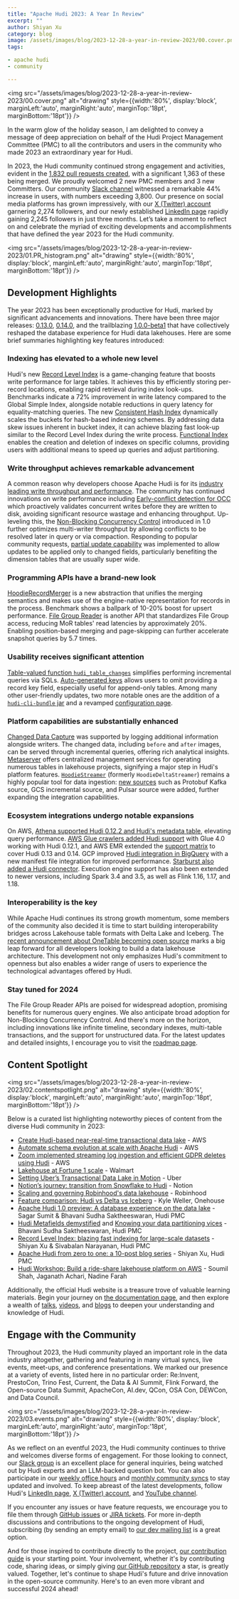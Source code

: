 ```yaml
---
title: "Apache Hudi 2023: A Year In Review"
excerpt: ""
author: Shiyan Xu
category: blog
image: /assets/images/blog/2023-12-28-a-year-in-review-2023/00.cover.png
tags:

- apache hudi
- community

---
```


<img src="/assets/images/blog/2023-12-28-a-year-in-review-2023/00.cover.png" alt="drawing" style={{width:'80%', display:'block', marginLeft:'auto', marginRight:'auto', marginTop:'18pt', marginBottom:'18pt'}} />

In the warm glow of the holiday season, I am delighted to convey a message of deep appreciation on behalf of the 
Hudi Project Management Committee (PMC) to all the contributors and users in the community who made 2023 an
extraordinary year for Hudi. 

In 2023, the Hudi community continued strong engagement and activities, evident in the 
[1,832 pull requests created](https://ossinsight.io/analyze/apache/hudi#pull-requests), 
with a significant 1,363 of these being merged. We proudly welcomed 2 new PMC members and 3 new Committers.
Our community [Slack channel](https://apache-hudi.slack.com/join/shared_invite/zt-20r833rxh-627NWYDUyR8jRtMa2mZ~gg#/) 
witnessed a remarkable 44% increase in users, with numbers exceeding 3,800.
Our presence on social media platforms has grown impressively, with our [X (Twitter) account](https://x.com/apachehudi) 
garnering 2,274 followers, and our newly established [LinkedIn page](https://www.linkedin.com/company/apache-hudi/) 
rapidly gaining 2,245 followers in just three months. Let’s take a moment to reflect on and celebrate the myriad of 
exciting developments and accomplishments that have defined the year 2023 for the Hudi community.

<img src="/assets/images/blog/2023-12-28-a-year-in-review-2023/01.PR_histogram.png" alt="drawing" style={{width:'80%', display:'block', marginLeft:'auto', marginRight:'auto', marginTop:'18pt', marginBottom:'18pt'}} />

## Development Highlights

The year 2023 has been exceptionally productive for Hudi, marked by significant advancements and innovations.
There have been three major releases: [0.13.0](https://hudi.apache.org/releases/release-0.13.0), 
[0.14.0](https://hudi.apache.org/releases/release-0.14.0), and the trailblazing 
[1.0.0-beta1](https://hudi.apache.org/releases/release-1.0.0-beta1) that have collectively reshaped the 
database experience for Hudi data lakehouses. Here are some brief summaries highlighting key features introduced:

### Indexing has elevated to a whole new level

Hudi's new [Record Level Index](https://hudi.apache.org/releases/release-0.14.0#record-level-index)
is a game-changing feature that boosts write performance for large tables. It achieves this by efficiently 
storing per-record locations, enabling rapid retrieval during index look-ups. Benchmarks indicate a 72% 
improvement in write latency compared to the Global Simple Index, alongside notable reductions in query latency 
for equality-matching queries. The new [Consistent Hash Index](https://hudi.apache.org/releases/release-0.14.0#consistent-hashing-index-support)
dynamically scales the buckets for hash-based indexing schemes. By addressing data skew issues inherent in bucket
index, it can achieve blazing fast look-up similar to the Record Level Index during the write process.
[Functional Index](https://hudi.apache.org/releases/release-1.0.0-beta1#functional-index)
enables the creation and deletion of indexes on specific columns, providing users with additional means to
speed up queries and adjust partitioning.

### Write throughput achieves remarkable advancement

A common reason why developers choose Apache Hudi is for its [industry leading write throughput and performance](https://medium.com/@kywe665/delta-hudi-iceberg-a-benchmark-compilation-a5630c69cffc).
The community has continued innovations on write performance including
[Early-conflict detection for OCC](https://hudi.apache.org/releases/release-0.13.0#early-conflict-detection-for-multi-writer)
which proactively validates concurrent writes before they are written to disk, avoiding significant resource wastage
and enhancing throughput. Up-leveling this, the
[Non-Blocking Concurrency Control](https://hudi.apache.org/releases/release-1.0.0-beta1#concurrency-control)
introduced in 1.0 further optimizes multi-writer throughput by allowing conflicts to be resolved later in query
or via compaction. Responding to popular community requests, 
[partial update capability](https://hudi.apache.org/releases/release-0.13.0#support-for-partial-payload-update)
was implemented to allow updates to be applied only to changed fields, particularly benefiting the dimension 
tables that are usually super wide.

### Programming APIs have a brand-new look

[HoodieRecordMerger](https://hudi.apache.org/releases/release-0.13.0#optimizing-record-payload-handling)
is a new abstraction that unifies the merging semantics and makes use of the engine-native representation for
records in the process. Benchmark shows a ballpark of 10-20% boost for upsert performance.
[File Group Reader](https://hudi.apache.org/releases/release-1.0.0-beta1#new-filegroup-reader)
is another API that standardizes File Group access, reducing MoR tables' read latencies by approximately 20%. 
Enabling position-based merging and page-skipping can further accelerate snapshot queries by 5.7 times.

### Usability receives significant attention

[Table-valued function `hudi_table_changes`](https://hudi.apache.org/releases/release-0.14.0#table-valued-function-named-hudi_table_changes-designed-for-incremental-reading-through-spark-sql)
simplifies performing incremental queries via SQLs.
[Auto-generated keys](https://hudi.apache.org/releases/release-0.14.0#support-for-hudi-tables-with-autogenerated-keys)
allows users to omit providing a record key field, especially useful for append-only tables. Among many other 
user-friendly updates, two more notable ones are the addition of a 
[`hudi-cli-bundle` jar](https://hudi.apache.org/releases/release-0.13.0#hudi-cli-bundle)
and a revamped [configuration page](https://hudi.apache.org/docs/basic_configurations).

### Platform capabilities are substantially enhanced

[Changed Data Capture](https://hudi.apache.org/releases/release-0.13.0#change-data-capture)
was supported by logging additional information alongside writers. The changed data, including `before` 
and `after` images, can be served through incremental queries, offering rich analytical insights. 
[Metaserver](https://hudi.apache.org/releases/release-0.13.0#metaserver)
offers centralized management services for operating numerous tables in lakehouse projects, signifying a major
step in Hudi's platform features. 
[`HoodieStreamer`](https://hudi.apache.org/releases/release-0.14.0#hoodiedeltastreamer-renamed-to-hoodiestreamer) 
(formerly `HoodieDeltaStreamer`) remains a highly popular tool for data ingestion:
[new sources](https://hudi.apache.org/releases/release-0.13.0#new-source-support-in-deltastreamer) 
such as Protobuf Kafka source, GCS incremental source, and Pulsar source were added, further expanding 
the integration capabilities.

### Ecosystem integrations undergo notable expansions

On AWS, 
[Athena supported Hudi 0.12.2 and Hudi's metadata table](https://aws.amazon.com/about-aws/whats-new/2023/05/amazon-athena-apache-hudi/), 
elevating query performance. 
[AWS Glue crawlers added Hudi support](https://aws.amazon.com/blogs/big-data/introducing-apache-hudi-support-with-aws-glue-crawlers/) 
with Glue 4.0 working with Hudi 0.12.1, and AWS EMR extended the 
[support matrix](https://docs.aws.amazon.com/emr/latest/ReleaseGuide/emr-release-app-versions-6.x.html) 
to cover Hudi 0.13 and 0.14. GCP improved
[Hudi integration in BigQuery](https://cloud.google.com/blog/products/data-analytics/bigquery-manifest-file-support-for-open-table-format-queries) 
with a new manifest file integration for improved performance.
[Starburst also added a Hudi connector](https://docs.starburst.io/latest/connector/hudi.html).
Execution engine support has also been extended to newer versions, including Spark 3.4 and 3.5, 
as well as Flink 1.16, 1.17, and 1.18.

### Interoperability is the key

While Apache Hudi continues its strong growth momentum, some members of the community also decided it is time to 
start building interoperability bridges across Lakehouse table formats with Delta Lake and Iceberg. The 
[recent announcement about OneTable becoming open source](https://www.onehouse.ai/blog/onetable-is-now-open-source)
marks a big leap forward for all developers looking to build a data lakehouse architecture. This development not 
only emphasizes Hudi's commitment to openness but also enables a wider range of users to experience the 
technological advantages offered by Hudi.

### Stay tuned for 2024

The File Group Reader APIs are poised for widespread adoption, promising benefits for numerous query 
engines. We also anticipate broad adoption for Non-Blocking Concurrency Control. And there's more on 
the horizon, including innovations like infinite timeline, secondary indexes, multi-table transactions, 
and the support for unstructured data. For the latest updates and detailed insights, I encourage you to 
visit the [roadmap page](https://hudi.apache.org/roadmap).

## Content Spotlight

<img src="/assets/images/blog/2023-12-28-a-year-in-review-2023/02.contentspotlight.png" alt="drawing" style={{width:'80%', display:'block', marginLeft:'auto', marginRight:'auto', marginTop:'18pt', marginBottom:'18pt'}} />

Below is a curated list highlighting noteworthy pieces of content from the diverse Hudi community in 2023:

- [Create Hudi-based near-real-time transactional data lake](https://aws.amazon.com/blogs/big-data/create-an-apache-hudi-based-near-real-time-transactional-data-lake-using-aws-dms-amazon-kinesis-aws-glue-streaming-etl-and-data-visualization-using-amazon-quicksight/) - AWS
- [Automate schema evolution at scale with Apache Hudi](https://aws.amazon.com/blogs/big-data/automate-schema-evolution-at-scale-with-apache-hudi-in-aws-glue/) - AWS
- [Zoom implemented streaming log ingestion and efficient GDPR deletes using Hudi](https://aws.amazon.com/blogs/big-data/how-zoom-implemented-streaming-log-ingestion-and-efficient-gdpr-deletes-using-apache-hudi-on-amazon-emr/) - AWS
- [Lakehouse at Fortune 1 scale](https://medium.com/walmartglobaltech/lakehouse-at-fortune-1-scale-480bcb10391b) - Walmart
- [Setting Uber’s Transactional Data Lake in Motion](https://www.uber.com/blog/ubers-lakehouse-architecture/) - Uber
- [Notion’s journey: transition from Snowflake to Hudi](https://youtu.be/dZbXC4mlNck) - Notion
- [Scaling and governing Robinhood's data lakehouse](https://opensourcedatasummit.com/robinhoods-data-lakehouse/) - Robinhood
- [Feature comparison: Hudi vs Delta vs Iceberg](https://www.onehouse.ai/blog/apache-hudi-vs-delta-lake-vs-apache-iceberg-lakehouse-feature-comparison) - Kyle Weller, Onehouse
- [Apache Hudi 1.0 preview: A database experience on the data lake](https://opensourcedatasummit.com/apache-hudi-1-preview/) - Sagar Sumit & Bhavani Sudha Saktheeswaran, Hudi PMC
- [Hudi Metafields demystified](https://www.onehouse.ai/blog/hudi-metafields-demystified) and [Knowing your data partitioning vices](https://www.onehouse.ai/blog/knowing-your-data-partitioning-vices-on-the-data-lakehouse) - Bhavani Sudha Saktheeswaran, Hudi PMC
- [Record Level Index: blazing fast indexing for large-scale datasets](https://hudi.apache.org/blog/2023/11/01/record-level-index/) - Shiyan Xu & Sivabalan Narayanan, Hudi PMC
- [Apache Hudi from zero to one: a 10-post blog series](https://blog.datumagic.com/p/apache-hudi-from-zero-to-one-110) - Shiyan Xu, Hudi PMC
- [Hudi Workshop: Build a ride-share lakehouse platform on AWS](https://youtu.be/YgmOASLum7g) - Soumil Shah, Jaganath Achari, Nadine Farah


Additionally, the official Hudi website is a treasure trove of valuable learning materials. Begin your
journey on [the documentation page](https://hudi.apache.org/docs/overview), and then explore a wealth of 
[talks](https://hudi.apache.org/talks), [videos](https://hudi.apache.org/videos), 
and [blogs](https://hudi.apache.org/blog) to deepen your understanding and knowledge of Hudi.

## Engage with the Community

Throughout 2023, the Hudi community played an important role in the data industry altogether, gathering and 
featuring in many virtual syncs, live events, meet-ups, and conference presentations. We marked our presence 
at a variety of events, listed here in no particular order: Re:Invent, PrestoCon, Trino Fest, Current, 
the Data & AI Summit, Flink Forward, the Open-source Data Summit, ApacheCon, AI.dev, QCon, OSA Con, DEWCon, 
and Data Council.

<img src="/assets/images/blog/2023-12-28-a-year-in-review-2023/03.events.png" alt="drawing" style={{width:'80%', display:'block', marginLeft:'auto', marginRight:'auto', marginTop:'18pt', marginBottom:'18pt'}} />

As we reflect on an eventful 2023, the Hudi community continues to thrive and welcomes diverse forms 
of engagement. For those looking to connect, our 
[Slack group](https://join.slack.com/t/apache-hudi/shared_invite/zt-20r833rxh-627NWYDUyR8jRtMa2mZ~gg) 
is an excellent place for general inquiries, being watched out by Hudi experts and an LLM-backed
question bot. You can also participate in our 
[weekly office hours](https://hudi.apache.org/community/office_hours) 
and [monthly community syncs](https://hudi.apache.org/community/syncs) 
to stay updated and involved. To keep abreast of the latest developments, follow Hudi's 
[LinkedIn page](https://www.linkedin.com/company/apache-hudi/), 
[X (Twitter) account](https://twitter.com/apachehudi),
and [YouTube channel](https://www.youtube.com/@apachehudi).

If you encounter any issues or have feature requests, we encourage you to file them through 
[GitHub issues](https://github.com/apache/hudi/issues) or 
[JIRA tickets](https://issues.apache.org/jira/projects/HUDI/summary). 
For more in-depth discussions and contributions to the ongoing development of Hudi, 
subscribing (by sending an empty email) to 
[our dev mailing list](mailto:dev-subscribe@hudi.apache.org) is a great option.

And for those inspired to contribute directly to the project, 
[our contribution guide](https://hudi.apache.org/contribute/how-to-contribute) is your 
starting point. Your involvement, whether it's by contributing code, sharing ideas, or simply giving 
[our GitHub repository](https://github.com/apache/hudi/) a star, is greatly valued. Together, 
let's continue to shape Hudi's future and drive innovation in the open-source community. 
Here's to an even more vibrant and successful 2024 ahead!